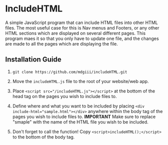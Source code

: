 # IncludeHTML

A simple JavaScript program that can include HTML files into other HTML files. The most useful case for this is Nav menus and Footers,
or any other HTML sections which are displayed on several different pages. This program maes it so that you only have to update
one file, and the changes are made to all the pages which are displaying the file.

## Installation Guide

1. `git clone https://github.com/mdgiii/includeHTML.git`

2. Move the `includeHTML.js` file to the root of your website/web app.

3. Place `<script src="/includeHTML.js"></script>` at the bottom of the head tag on the pages you wish to include files to.

3. Define where and what you want to be included by placing `<div include-html="sample.html"></div>` anywhere within the body tag of the pages you wish to include files to. **IMPORTANT** Make sure to replace "smaple" with the name of the HTML file you wish to be included.

4. Don't forget to call the function! Copy `<script>includeHTML();</script>` to the bottom of the body tag.
